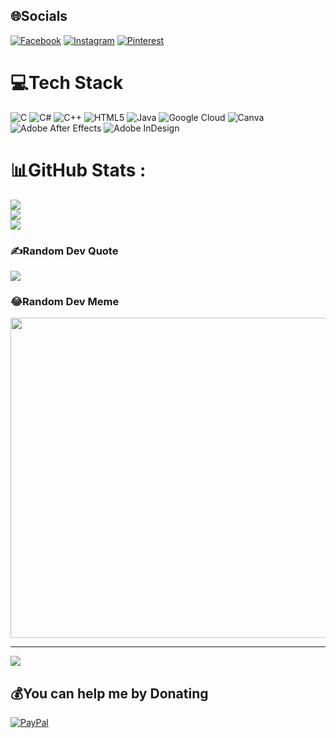 
## 🌐Socials
[![Facebook](https://img.shields.io/badge/Facebook-%231877F2.svg?logo=Facebook&logoColor=white)](https://facebook.com/trile03x) [![Instagram](https://img.shields.io/badge/Instagram-%23E4405F.svg?logo=Instagram&logoColor=white)](https://instagram.com/trile_03) [![Pinterest](https://img.shields.io/badge/Pinterest-%23E60023.svg?logo=Pinterest&logoColor=white)](https://pinterest.com/triiiiiiiiii) 

# 💻Tech Stack
![C](https://img.shields.io/badge/c-%2300599C.svg?style=flat&logo=c&logoColor=white) ![C#](https://img.shields.io/badge/c%23-%23239120.svg?style=flat&logo=c-sharp&logoColor=white) ![C++](https://img.shields.io/badge/c++-%2300599C.svg?style=flat&logo=c%2B%2B&logoColor=white) ![HTML5](https://img.shields.io/badge/html5-%23E34F26.svg?style=flat&logo=html5&logoColor=white) ![Java](https://img.shields.io/badge/java-%23ED8B00.svg?style=flat&logo=java&logoColor=white) ![Google Cloud](https://img.shields.io/badge/Google%20Cloud-%234285F4.svg?style=flat&logo=google-cloud&logoColor=white) ![Canva](https://img.shields.io/badge/Canva-%2300C4CC.svg?style=flat&logo=Canva&logoColor=white) ![Adobe After Effects](https://img.shields.io/badge/Adobe%20After%20Effects-9999FF.svg?style=flat&logo=Adobe%20After%20Effects&logoColor=white) ![Adobe InDesign](https://img.shields.io/badge/Adobe%20InDesign-49021F?style=flat&logo=adobeindesign&logoColor=white)
# 📊GitHub Stats :
![](https://github-readme-stats.vercel.app/api?username=trile03x&theme=radical&hide_border=false&include_all_commits=false&count_private=false)<br/>
![](https://github-readme-streak-stats.herokuapp.com/?user=trile03x&theme=radical&hide_border=false)<br/>
![](https://github-readme-stats.vercel.app/api/top-langs/?username=trile03x&theme=radical&hide_border=false&include_all_commits=false&count_private=false&layout=compact)

### ✍️Random Dev Quote
![](https://quotes-github-readme.vercel.app/api?type=horizontal&theme=radical)

### 😂Random Dev Meme
<img src="https://random-memer.herokuapp.com/" width="512px"/>

---
<a href="https://visitcount.itsvg.in">
  <img src="https://visitcount.itsvg.in/api?id=trile03x&label=Profile%20Views&pretty=true" />
</a>

  ## 💰You can help me by Donating
  [![PayPal](https://img.shields.io/badge/PayPal-00457C?style=for-the-badge&logo=paypal&logoColor=white)](https://paypal.me/levantri6839@gmail.com) 

  <!-- Proudly created with GPRM ( https://gprm.itsvg.in ) -->
  
